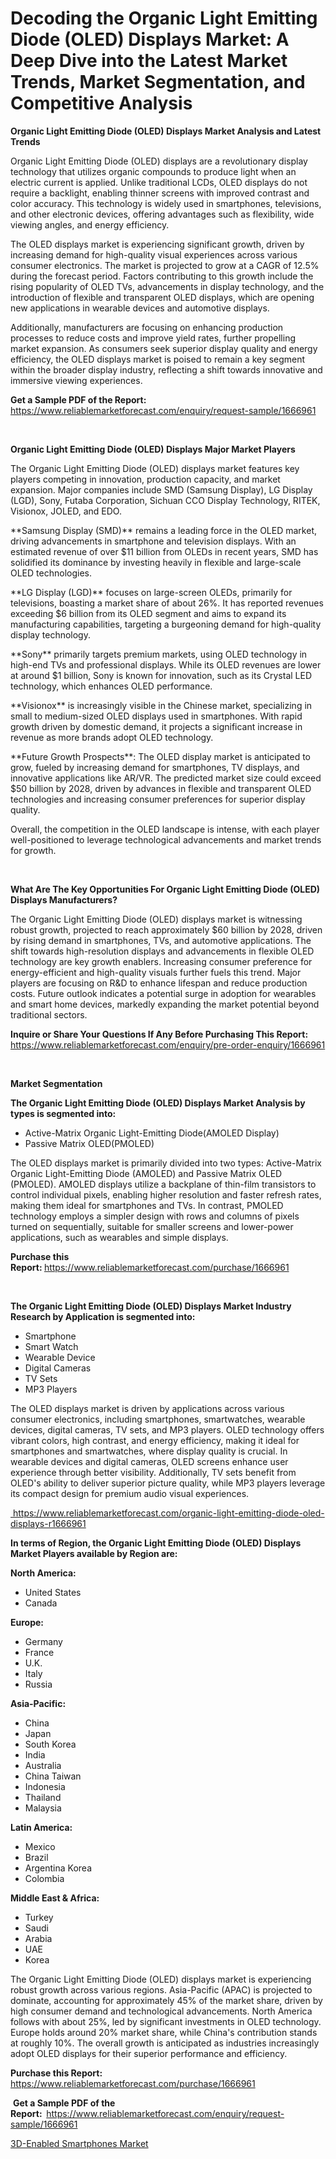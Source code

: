 <p><h1>Decoding the Organic Light Emitting Diode (OLED) Displays Market: A Deep Dive into the Latest Market Trends, Market Segmentation, and Competitive Analysis</h1></p><p><strong>Organic Light Emitting Diode (OLED) Displays Market Analysis and Latest Trends</strong></p>
<p><p>Organic Light Emitting Diode (OLED) displays are a revolutionary display technology that utilizes organic compounds to produce light when an electric current is applied. Unlike traditional LCDs, OLED displays do not require a backlight, enabling thinner screens with improved contrast and color accuracy. This technology is widely used in smartphones, televisions, and other electronic devices, offering advantages such as flexibility, wide viewing angles, and energy efficiency.</p><p>The OLED displays market is experiencing significant growth, driven by increasing demand for high-quality visual experiences across various consumer electronics. The market is projected to grow at a CAGR of 12.5% during the forecast period. Factors contributing to this growth include the rising popularity of OLED TVs, advancements in display technology, and the introduction of flexible and transparent OLED displays, which are opening new applications in wearable devices and automotive displays.</p><p>Additionally, manufacturers are focusing on enhancing production processes to reduce costs and improve yield rates, further propelling market expansion. As consumers seek superior display quality and energy efficiency, the OLED displays market is poised to remain a key segment within the broader display industry, reflecting a shift towards innovative and immersive viewing experiences.</p></p>
<p><strong>Get a Sample PDF of the Report:&nbsp;</strong> <a href="https://www.reliablemarketforecast.com/enquiry/request-sample/1666961?utm_campaign=1169&utm_medium=2&utm_source=Github&utm_content=ia&utm_term=12022025&utm_id=organic-light-emitting-diode-oled-displays">https://www.reliablemarketforecast.com/enquiry/request-sample/1666961</a></p>
<p>&nbsp;</p>
<p><strong>Organic Light Emitting Diode (OLED) Displays Major Market Players</strong></p>
<p><p>The Organic Light Emitting Diode (OLED) displays market features key players competing in innovation, production capacity, and market expansion. Major companies include SMD (Samsung Display), LG Display (LGD), Sony, Futaba Corporation, Sichuan CCO Display Technology, RITEK, Visionox, JOLED, and EDO.</p><p>**Samsung Display (SMD)** remains a leading force in the OLED market, driving advancements in smartphone and television displays. With an estimated revenue of over $11 billion from OLEDs in recent years, SMD has solidified its dominance by investing heavily in flexible and large-scale OLED technologies.</p><p>**LG Display (LGD)** focuses on large-screen OLEDs, primarily for televisions, boasting a market share of about 26%. It has reported revenues exceeding $6 billion from its OLED segment and aims to expand its manufacturing capabilities, targeting a burgeoning demand for high-quality display technology.</p><p>**Sony** primarily targets premium markets, using OLED technology in high-end TVs and professional displays. While its OLED revenues are lower at around $1 billion, Sony is known for innovation, such as its Crystal LED technology, which enhances OLED performance.</p><p>**Visionox** is increasingly visible in the Chinese market, specializing in small to medium-sized OLED displays used in smartphones. With rapid growth driven by domestic demand, it projects a significant increase in revenue as more brands adopt OLED technology.</p><p>**Future Growth Prospects**: The OLED display market is anticipated to grow, fueled by increasing demand for smartphones, TV displays, and innovative applications like AR/VR. The predicted market size could exceed $50 billion by 2028, driven by advances in flexible and transparent OLED technologies and increasing consumer preferences for superior display quality. </p><p>Overall, the competition in the OLED landscape is intense, with each player well-positioned to leverage technological advancements and market trends for growth.</p></p>
<p>&nbsp;</p>
<p><strong>What Are The Key Opportunities For Organic Light Emitting Diode (OLED) Displays Manufacturers?</strong></p>
<p><p>The Organic Light Emitting Diode (OLED) displays market is witnessing robust growth, projected to reach approximately $60 billion by 2028, driven by rising demand in smartphones, TVs, and automotive applications. The shift towards high-resolution displays and advancements in flexible OLED technology are key growth enablers. Increasing consumer preference for energy-efficient and high-quality visuals further fuels this trend. Major players are focusing on R&D to enhance lifespan and reduce production costs. Future outlook indicates a potential surge in adoption for wearables and smart home devices, markedly expanding the market potential beyond traditional sectors.</p></p>
<p><strong>Inquire or Share Your Questions If Any Before Purchasing This Report:</strong> <a href="https://www.reliablemarketforecast.com/enquiry/pre-order-enquiry/1666961?utm_campaign=1169&utm_medium=2&utm_source=Github&utm_content=ia&utm_term=12022025&utm_id=organic-light-emitting-diode-oled-displays">https://www.reliablemarketforecast.com/enquiry/pre-order-enquiry/1666961</a></p>
<p>&nbsp;</p>
<p><strong>Market Segmentation</strong></p>
<p><strong>The Organic Light Emitting Diode (OLED) Displays Market Analysis by types is segmented into:</strong></p>
<p><ul><li>Active-Matrix Organic Light-Emitting Diode(AMOLED Display)</li><li>Passive Matrix OLED(PMOLED)</li></ul></p>
<p><p>The OLED displays market is primarily divided into two types: Active-Matrix Organic Light-Emitting Diode (AMOLED) and Passive Matrix OLED (PMOLED). AMOLED displays utilize a backplane of thin-film transistors to control individual pixels, enabling higher resolution and faster refresh rates, making them ideal for smartphones and TVs. In contrast, PMOLED technology employs a simpler design with rows and columns of pixels turned on sequentially, suitable for smaller screens and lower-power applications, such as wearables and simple displays.</p></p>
<p><strong>Purchase this Report:&nbsp;</strong><a href="https://www.reliablemarketforecast.com/purchase/1666961?utm_campaign=1169&utm_medium=2&utm_source=Github&utm_content=ia&utm_term=12022025&utm_id=organic-light-emitting-diode-oled-displays">https://www.reliablemarketforecast.com/purchase/1666961</a></p>
<p>&nbsp;</p>
<p><strong>The Organic Light Emitting Diode (OLED) Displays Market Industry Research by Application is segmented into:</strong></p>
<p><ul><li>Smartphone</li><li>Smart Watch</li><li>Wearable Device</li><li>Digital Cameras</li><li>TV Sets</li><li>MP3 Players</li></ul></p>
<p><p>The OLED displays market is driven by applications across various consumer electronics, including smartphones, smartwatches, wearable devices, digital cameras, TV sets, and MP3 players. OLED technology offers vibrant colors, high contrast, and energy efficiency, making it ideal for smartphones and smartwatches, where display quality is crucial. In wearable devices and digital cameras, OLED screens enhance user experience through better visibility. Additionally, TV sets benefit from OLED's ability to deliver superior picture quality, while MP3 players leverage its compact design for premium audio visual experiences.</p></p>
<p><a href="https://www.reliablemarketforecast.com/organic-light-emitting-diode-oled-displays-r1666961?utm_campaign=1169&utm_medium=2&utm_source=Github&utm_content=ia&utm_term=12022025&utm_id=organic-light-emitting-diode-oled-displays">&nbsp;https://www.reliablemarketforecast.com/organic-light-emitting-diode-oled-displays-r1666961</a></p>
<p><strong>In terms of Region, the Organic Light Emitting Diode (OLED) Displays Market Players available by Region are:</strong></p>
<p>
    <p> <strong> North America: </strong>
        <ul>
            <li>United States</li>
            <li>Canada</li>
        </ul>
        </p> 
    <p> <strong> Europe: </strong>
        <ul>
            <li>Germany</li>
            <li>France</li>
            <li>U.K.</li>
            <li>Italy</li>
            <li>Russia</li>
        </ul>
        </p> 
    <p> <strong> Asia-Pacific: </strong>
        <ul>
            <li>China</li>
            <li>Japan</li>
            <li>South Korea</li>
            <li>India</li>
            <li>Australia</li>
            <li>China Taiwan</li>
            <li>Indonesia</li>
            <li>Thailand</li>
            <li>Malaysia</li>
        </ul>
        </p> 
    <p> <strong> Latin America: </strong>
        <ul>
            <li>Mexico</li>
            <li>Brazil</li>
            <li>Argentina Korea</li>
            <li>Colombia</li>
        </ul>
        </p> 
    <p> <strong> Middle East & Africa: </strong>
        <ul>
            <li>Turkey</li>
            <li>Saudi</li>
            <li>Arabia</li>
            <li>UAE</li>
            <li>Korea</li>
        </ul>
    </p>
    </p>
<p><p>The Organic Light Emitting Diode (OLED) displays market is experiencing robust growth across various regions. Asia-Pacific (APAC) is projected to dominate, accounting for approximately 45% of the market share, driven by high consumer demand and technological advancements. North America follows with about 25%, led by significant investments in OLED technology. Europe holds around 20% market share, while China's contribution stands at roughly 10%. The overall growth is anticipated as industries increasingly adopt OLED displays for their superior performance and efficiency.</p></p>
<p><strong>Purchase this Report: </strong><a href="https://www.reliablemarketforecast.com/purchase/1666961?utm_campaign=1169&utm_medium=2&utm_source=Github&utm_content=ia&utm_term=12022025&utm_id=organic-light-emitting-diode-oled-displays">https://www.reliablemarketforecast.com/purchase/1666961</a></p>
<p>&nbsp;<strong>Get a Sample PDF of the Report:&nbsp;&nbsp;</strong><a href="https://www.reliablemarketforecast.com/enquiry/request-sample/1666961?utm_campaign=1169&utm_medium=2&utm_source=Github&utm_content=ia&utm_term=12022025&utm_id=organic-light-emitting-diode-oled-displays">https://www.reliablemarketforecast.com/enquiry/request-sample/1666961</a></p>
<p><strong></strong></p>
<p><p><a href="https://github.com/pizolina/Market-Research-Report-List-7/blob/main/3d-enabled-smartphones-market.md?utm_campaign=1169&utm_medium=2&utm_source=Github&utm_content=ia&utm_term=12022025&utm_id=organic-light-emitting-diode-oled-displays">3D-Enabled Smartphones Market</a></p></p>